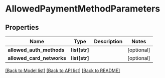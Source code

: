 # AllowedPaymentMethodParameters

## Properties
Name | Type | Description | Notes
------------ | ------------- | ------------- | -------------
**allowed_auth_methods** | **list[str]** |  | [optional] 
**allowed_card_networks** | **list[str]** |  | [optional] 

[[Back to Model list]](../README.md#documentation-for-models) [[Back to API list]](../README.md#documentation-for-api-endpoints) [[Back to README]](../README.md)



